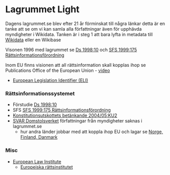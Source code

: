 # Lagrummet Light 
Dagens lagrummet.se blev efter 21 år förminskat till några länkar detta är en tanke att se om vi kan samla alla författningar även för upphävda myndigheter i Wikidata. Tanken är i steg 1 att bara lyfta in metadata till [Wikidata]() eller en Wikibase

Visonen 1996 med lagrummet se [Ds 1998:10](https://www.regeringen.se/49bb67/contentassets/32378143627e4b6da8e9e196773bedbe/ett-offentligt-rattsinformationssystem) och [SFS 1999:175 Rättsinformationsförordning](https://www.riksdagen.se/sv/dokument-lagar/dokument/svensk-forfattningssamling/rattsinformationsforordning-1999175_sfs-1999-175)

Inom EU finns visionen att all rättsinformation skall kopplas ihop se Publications Office of the European Union - [video](https://www.youtube.com/watch?v=iFD9FM5O3A0)
* [European Legislation Identifier (ELI)](https://eur-lex.europa.eu/eli-register/about.html)

### Rättsinformationssystemet
* Förstudie [Ds 1998:10](https://www.regeringen.se/49bb67/contentassets/32378143627e4b6da8e9e196773bedbe/ett-offentligt-rattsinformationssystem)
* SFS [SFS 1999:175 Rättsinformationsförordning](https://www.riksdagen.se/sv/dokument-lagar/dokument/svensk-forfattningssamling/rattsinformationsforordning-1999175_sfs-1999-175)
* [Konstitutionsutskottets betänkande 2004/05:KU2](https://data.riksdagen.se/fil/4849D3D8-C096-4BD5-A5D0-7D09114F38B0)
* [SVAR Domstolsverket](https://github.com/salgo60/open-data-examples/issues/2#issuecomment-1175362343) författningar från myndigheter saknas i lagrummet.se
  * hur andra länder jobbar med att koppla ihop EU och lagar se [Norge, Finland, Danmark](https://community.dataportal.se/topic/388/tema-linking-global-knowledge/10?_=1659329300880)
### Misc
* [European Law Institute](https://www.europeanlawinstitute.eu/about-eli/)
  * [Europeiska rättsinstitutet](https://e-justice.europa.eu/178/SV/european_law_institute)
